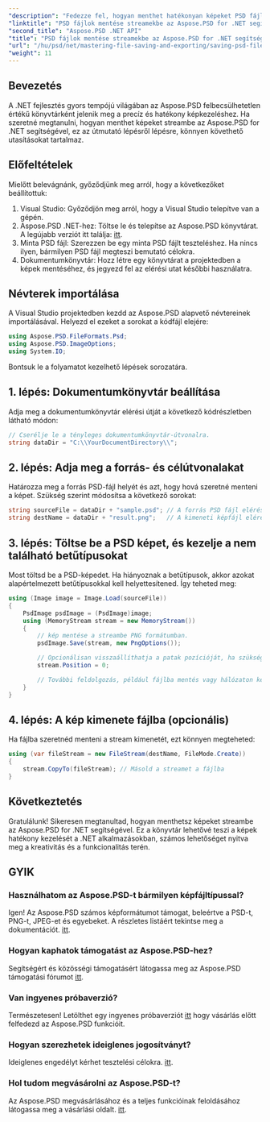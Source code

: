 ```yaml
---
"description": "Fedezze fel, hogyan menthet hatékonyan képeket PSD fájlokból streamekbe az Aspose.PSD for .NET segítségével. Ez az átfogó, lépésről lépésre haladó útmutató bemutatja az előfeltételeket, kódokat és technikákat."
"linktitle": "PSD fájlok mentése streamekbe az Aspose.PSD for .NET segítségével"
"second_title": "Aspose.PSD .NET API"
"title": "PSD fájlok mentése streamekbe az Aspose.PSD for .NET segítségével"
"url": "/hu/psd/net/mastering-file-saving-and-exporting/saving-psd-files-to-streams/"
"weight": 11
---
```


## Bevezetés

A .NET fejlesztés gyors tempójú világában az Aspose.PSD felbecsülhetetlen értékű könyvtárként jelenik meg a precíz és hatékony képkezeléshez. Ha szeretné megtanulni, hogyan menthet képeket streambe az Aspose.PSD for .NET segítségével, ez az útmutató lépésről lépésre, könnyen követhető utasításokat tartalmaz.

## Előfeltételek

Mielőtt belevágnánk, győződjünk meg arról, hogy a következőket beállítottuk:

1. Visual Studio: Győződjön meg arról, hogy a Visual Studio telepítve van a gépén.
2. Aspose.PSD .NET-hez: Töltse le és telepítse az Aspose.PSD könyvtárat. A legújabb verziót itt találja: [itt](https://releases.aspose.com/psd/net/).
3. Minta PSD fájl: Szerezzen be egy minta PSD fájlt teszteléshez. Ha nincs ilyen, bármilyen PSD fájl megteszi bemutató célokra.
4. Dokumentumkönyvtár: Hozz létre egy könyvtárat a projektedben a képek mentéséhez, és jegyezd fel az elérési utat későbbi használatra.

## Névterek importálása

A Visual Studio projektedben kezdd az Aspose.PSD alapvető névtereinek importálásával. Helyezd el ezeket a sorokat a kódfájl elejére:

```csharp
using Aspose.PSD.FileFormats.Psd;
using Aspose.PSD.ImageOptions;
using System.IO;
```

Bontsuk le a folyamatot kezelhető lépések sorozatára.

## 1. lépés: Dokumentumkönyvtár beállítása

Adja meg a dokumentumkönyvtár elérési útját a következő kódrészletben látható módon:

```csharp
// Cserélje le a tényleges dokumentumkönyvtár-útvonalra.
string dataDir = "C:\\YourDocumentDirectory\\";
```

## 2. lépés: Adja meg a forrás- és célútvonalakat

Határozza meg a forrás PSD-fájl helyét és azt, hogy hová szeretné menteni a képet. Szükség szerint módosítsa a következő sorokat:

```csharp
string sourceFile = dataDir + "sample.psd"; // A forrás PSD fájl elérési útja
string destName = dataDir + "result.png";   // A kimeneti képfájl elérési útja
```

## 3. lépés: Töltse be a PSD képet, és kezelje a nem található betűtípusokat

Most töltsd be a PSD-képedet. Ha hiányoznak a betűtípusok, akkor azokat alapértelmezett betűtípusokkal kell helyettesítened. Így teheted meg:

```csharp
using (Image image = Image.Load(sourceFile))
{
    PsdImage psdImage = (PsdImage)image;
    using (MemoryStream stream = new MemoryStream())
    {
        // kép mentése a streambe PNG formátumban.
        psdImage.Save(stream, new PngOptions());

        // Opcionálisan visszaállíthatja a patak pozícióját, ha szükséges.
        stream.Position = 0;

        // További feldolgozás, például fájlba mentés vagy hálózaton keresztüli küldés, itt végezhető el.
    }
}
```

## 4. lépés: A kép kimenete fájlba (opcionális)

Ha fájlba szeretnéd menteni a stream kimenetét, ezt könnyen megteheted:

```csharp
using (var fileStream = new FileStream(destName, FileMode.Create))
{
    stream.CopyTo(fileStream); // Másold a streamet a fájlba
}
```

## Következtetés

Gratulálunk! Sikeresen megtanultad, hogyan menthetsz képeket streambe az Aspose.PSD for .NET segítségével. Ez a könyvtár lehetővé teszi a képek hatékony kezelését a .NET alkalmazásokban, számos lehetőséget nyitva meg a kreativitás és a funkcionalitás terén.

## GYIK

### Használhatom az Aspose.PSD-t bármilyen képfájltípussal?
Igen! Az Aspose.PSD számos képformátumot támogat, beleértve a PSD-t, PNG-t, JPEG-et és egyebeket. A részletes listáért tekintse meg a dokumentációt. [itt](https://reference.aspose.com/psd/net/).

### Hogyan kaphatok támogatást az Aspose.PSD-hez?
Segítségért és közösségi támogatásért látogassa meg az Aspose.PSD támogatási fórumot [itt](https://forum.aspose.com/c/psd/34).

### Van ingyenes próbaverzió?
Természetesen! Letölthet egy ingyenes próbaverziót [itt](https://releases.aspose.com/) hogy vásárlás előtt felfedezd az Aspose.PSD funkcióit.

### Hogyan szerezhetek ideiglenes jogosítványt?
Ideiglenes engedélyt kérhet tesztelési célokra. [itt](https://purchase.conholdate.com/temporary-license/).

### Hol tudom megvásárolni az Aspose.PSD-t?
Az Aspose.PSD megvásárlásához és a teljes funkcióinak feloldásához látogassa meg a vásárlási oldalt. [itt](https://purchase.conholdate.com/buy).